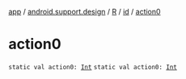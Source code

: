 [app](../../../index.md) / [android.support.design](../../index.md) / [R](../index.md) / [id](index.md) / [action0](.)

# action0

`static val action0: `[`Int`](https://kotlinlang.org/api/latest/jvm/stdlib/kotlin/-int/index.html)
`static val action0: `[`Int`](https://kotlinlang.org/api/latest/jvm/stdlib/kotlin/-int/index.html)